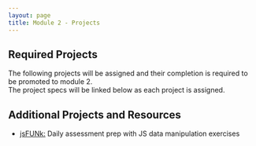 ```yaml
---
layout: page
title: Module 2 - Projects
---
```


## Required Projects
The following projects will be assigned and their completion is required to be promoted to module 2.  
The project specs will be linked below as each project is assigned.




## Additional Projects and Resources

- [jsFUNk:](./js_funk) Daily assessment prep with JS data manipulation exercises
